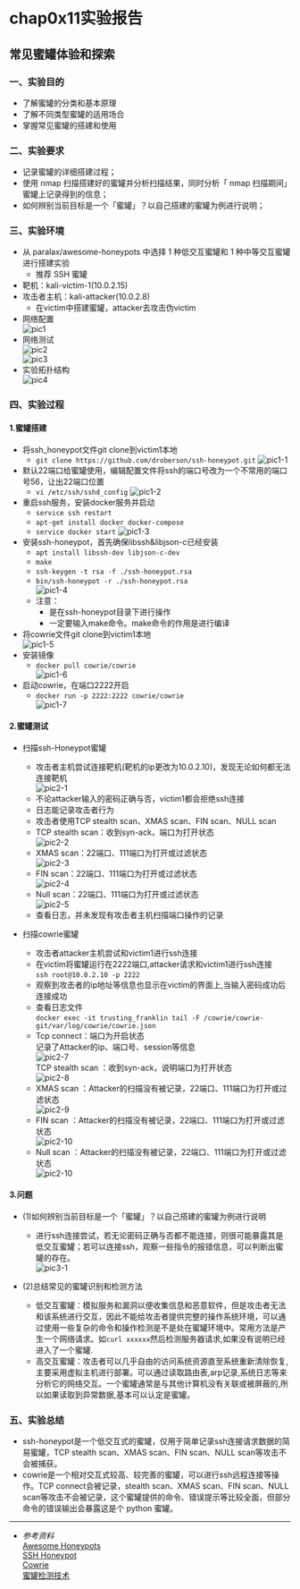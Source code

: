 # chap0x11实验报告
## 常见蜜罐体验和探索

### 一、实验目的
* 了解蜜罐的分类和基本原理
* 了解不同类型蜜罐的适用场合
* 掌握常见蜜罐的搭建和使用

### 二、实验要求
* 记录蜜罐的详细搭建过程；
* 使用 nmap 扫描搭建好的蜜罐并分析扫描结果，同时分析「 nmap 扫描期间」蜜罐上记录得到的信息；
* 如何辨别当前目标是一个「蜜罐」？以自己搭建的蜜罐为例进行说明；

### 三、实验环境
* 从 paralax/awesome-honeypots 中选择 1 种低交互蜜罐和 1 种中等交互蜜罐进行搭建实验 
    * 推荐 SSH 蜜罐
* 靶机：kali-victim-1(10.0.2.15)  
* 攻击者主机：kali-attacker(10.0.2.8)
    * 在victim中搭建蜜罐，attacker去攻击伪victim
* 网络配置   
![pic1](pic/网络配置.png)  
* 网络测试  
![pic2](pic/网络连通性.png)  
![pic3](pic/网络连通性1.png)  
* 实验拓扑结构  
![pic4](pic/拓扑结构.png)  

### 四、实验过程
#### 1.蜜罐搭建  
* 将ssh_honeypot文件git clone到victim1本地  
    * ```git clone https://github.com/droberson/ssh-honeypot.git```
![pic1-1](pic/clone仓库.png)  
* 默认22端口给蜜罐使用，编辑配置文件将ssh的端口号改为一个不常用的端口号56，让出22端口位置  
   *  ```vi /etc/ssh/sshd_config```
![pic1-2](pic/更改ssh端口.png)  
* 重启ssh服务，安装docker服务并启动  
    * ```service ssh restart```  
    * ```apt-get install docker docker-compose```
    * ```service docker start```
![pic1-3](pic/安装docker1.png)  
* 安装ssh-honeypot，首先确保libssh&libjson-c已经安装
    * ```apt install libssh-dev libjson-c-dev```  
    * ```make```  
    * ```ssh-keygen -t rsa -f ./ssh-honeypot.rsa```  
    * ```bin/ssh-honeypot -r ./ssh-honeypot.rsa```  
![pic1-4](pic/安装honeypot1.png)   
    * 注意：
        * 是在ssh-honeypot目录下进行操作
        * 一定要输入make命令。make命令的作用是进行编译
* 将cowrie文件git clone到victim1本地  
![pic1-5](pic/cloneCowrie.png)   
* 安装镜像
    * ```docker pull cowrie/cowrie```   
![pic1-6](pic/安装cowrie.png) 
* 启动cowrie，在端口2222开启  
    * ```docker run -p 2222:2222 cowrie/cowrie```   
![pic1-7](pic/启动cowrie.png)  

#### 2.蜜罐测试  
* 扫描ssh-Honeypot蜜罐
    * 攻击者主机尝试连接靶机(靶机的ip更改为10.0.2.10)，发现无论如何都无法连接靶机  
    ![pic2-1](pic/ssh无法连接.png)  
    * 不论attacker输入的密码正确与否，victim1都会拒绝ssh连接
    * 日志能记录攻击者行为  
    * 攻击者使用TCP stealth scan、XMAS scan、FIN scan、NULL scan
    * TCP stealth scan：收到syn-ack，端口为打开状态  
    ![pic2-2](pic/ssh-stealth.png)  
    * XMAS scan：22端口、111端口为打开或过滤状态  
    ![pic2-3](pic/ssh-XMAS.png)  
    * FIN scan：22端口、111端口为打开或过滤状态  
    ![pic2-4](pic/ssh-FIN.png)  
    * Null scan：22端口、111端口为打开或过滤状态  
    ![pic2-5](pic/ssh-Null.png)  
    * 查看日志，并未发现有攻击者主机扫描端口操作的记录  

* 扫描cowrie蜜罐
    * 攻击者attacker主机尝试和victim1进行ssh连接
    * 在victim将蜜罐运行在2222端口,attacker请求和victim1进行ssh连接  
    ```ssh root@10.0.2.10 -p 2222```  
    * 观察到攻击者的ip地址等信息也显示在victim的界面上,当输入密码成功后连接成功
    * 查看日志文件  
    ```docker exec -it trusting_franklin tail -F /cowrie/cowrie-git/var/log/cowrie/cowrie.json```
    * Tcp connect：端口为开启状态  
        记录了Attacker的ip、端口号、session等信息  
    ![pic2-7](pic/cowrie-TCP.png)  
    TCP stealth scan ：收到syn-ack，说明端口为打开状态  
    ![pic2-8](pic/cowrie-stealth.png)  
    * XMAS scan ：Attacker的扫描没有被记录，22端口、111端口为打开或过滤状态  
    ![pic2-9](pic/cowrie-XMAS.png)  
    * FIN scan ：Attacker的扫描没有被记录，22端口、111端口为打开或过滤状态  
    ![pic2-10](pic/cowrie-FIN.png)  
    * Null scan ：Attacker的扫描没有被记录，22端口、111端口为打开或过滤状态  
    ![pic2-10](pic/cowrie-Null.png)  

#### 3.问题
* (1)如何辨别当前目标是一个「蜜罐」？以自己搭建的蜜罐为例进行说明
    * 进行ssh连接尝试，若无论密码正确与否都不能连接，则很可能暴露其是低交互蜜罐；若可以连接ssh，观察一些指令的报错信息，可以判断出蜜罐的存在。  
    ![pic3-1](pic/辨别蜜罐.png)  

* (2)总结常见的蜜罐识别和检测方法
    * 低交互蜜罐：模拟服务和漏洞以便收集信息和恶意软件，但是攻击者无法和该系统进行交互，因此不能给攻击者提供完整的操作系统环境，可以通过使用一些复杂的命令和操作检测是不是处在蜜罐环境中。常用方法是产生一个网络请求。如```curl xxxxxx```然后检测服务器请求,如果没有说明已经进入了一个蜜罐.
    * 高交互蜜罐：攻击者可以几乎自由的访问系统资源直至系统重新清除恢复,主要采用虚拟主机进行部署。可以通过读取路由表,arp记录,系统日志等来分析它的网络交互。一个蜜罐通常是与其他计算机没有关联或被屏蔽的,所以如果读取到异常数据,基本可以认定是蜜罐。

### 五、实验总结  
* ssh-honeypot是一个低交互式的蜜罐，仅用于简单记录ssh连接请求数据的简易蜜罐，TCP stealth scan、XMAS scan、FIN scan、NULL scan等攻击不会被捕获。
* cowrie是一个相对交互式较高、较完善的蜜罐，可以进行ssh远程连接等操作。TCP connect会被记录，stealth scan、XMAS scan、FIN scan、NULL scan等攻击不会被记录，这个蜜罐提供的命令、错误提示等比较全面，但部分命令的错误输出会暴露这是个 python 蜜罐。


- - - 
* *参考资料*  
    [Awesome Honeypots](https://github.com/paralax/awesome-honeypots)   
    [SSH Honeypot](https://github.com/droberson/ssh-honeypot)  
    [Cowrie](https://github.com/cowrie/cowrie)  
    [蜜罐检测技术](https://bbs.ichunqiu.com/thread-32505-1-1.html)

